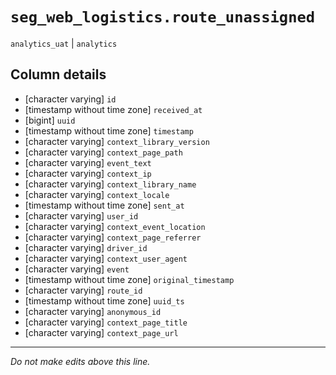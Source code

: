 # `seg_web_logistics.route_unassigned`
`analytics_uat` | `analytics`

## Column details
* [character varying] `id`
* [timestamp without time zone] `received_at`
* [bigint]    `uuid`
* [timestamp without time zone] `timestamp`
* [character varying] `context_library_version`
* [character varying] `context_page_path`
* [character varying] `event_text`
* [character varying] `context_ip`
* [character varying] `context_library_name`
* [character varying] `context_locale`
* [timestamp without time zone] `sent_at`
* [character varying] `user_id`
* [character varying] `context_event_location`
* [character varying] `context_page_referrer`
* [character varying] `driver_id`
* [character varying] `context_user_agent`
* [character varying] `event`
* [timestamp without time zone] `original_timestamp`
* [character varying] `route_id`
* [timestamp without time zone] `uuid_ts`
* [character varying] `anonymous_id`
* [character varying] `context_page_title`
* [character varying] `context_page_url`

-------------------------------------------------------------------------------
*Do not make edits above this line.*
